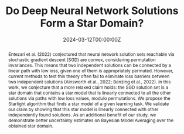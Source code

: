 ---
title: 'Do Deep Neural Network Solutions Form a Star Domain?'
authors:
- admin
- Alexander Rubinstein
- Ehsan Abbasnejad
- Seong Joon Oh
date: "2024-03-12T00:00:00Z"
doi: 

# Schedule page publish date (NOT publication's date).
publishDate: "2024-03-31T00:00:00Z"

# Publication type.
# Accepts a single type but formatted as a YAML list (for Hugo requirements).
# Enter a publication type from the CSL standard.
publication_types: 
  - article

# Publication name and optional abbreviated publication name.
publication: 
publication_short: 

abstract: "Entezari et al. (2022) conjectured that neural network solution sets reachable via stochastic gradient descent (SGD) are convex, considering permutation invariances. This means that two independent solutions can be connected by a linear path with low loss, given one of them is appropriately permuted. However, current methods to test this theory often fail to eliminate loss barriers between two independent solutions (Ainsworth et al., 2022; Benzing et al., 2022). In this work, we conjecture that a more relaxed claim holds: the SGD solution set is a star domain that contains a star model that is linearly connected to all the other solutions via paths with low loss values, modulo permutations. We propose the Starlight algorithm that finds a star model of a given learning task. We validate our claim by showing that this star model is linearly connected with other independently found solutions. As an additional benefit of our study, we demonstrate better uncertainty estimates on Bayesian Model Averaging over the obtained star domain."

featured: false

url_pdf: 'https://arxiv.org/abs/2403.07968'
url_code: 'https://github.com/aktsonthalia/starlight'

# To use, add an image named `featured.jpg/png` to your page's folder. 
image:
  focal_point: ""
  preview_only: false

---